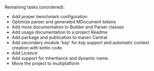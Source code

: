 Remaining tasks (unordered):

* Add proper benchmark configuration
* Optimize parser and generated MDocument tokens
* Add more documentation to Builder and Parser classes
* Add usage documentation to a project Readme
* Add package and publication to maven Central
* Add secondary module 'ksp' for ksp support and automatic context creation with kotlin code.
* Add Licence
* Add support for inheritance and dynamic name.
* Move the project to multiplatform